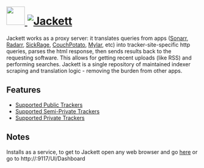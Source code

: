 # [<img src="https://cdn.jsdelivr.net/gh/JourneyOver/chocolatey-packages@2abe074087be5f4c921b6ab1ad0bc6ccd959bbfa/icons/jackett.png" height="48" width="48" /> ![Jackett](https://img.shields.io/chocolatey/v/jackett.svg?label=Jackett&style=for-the-badge)](https://chocolatey.org/packages/jackett)

Jackett works as a proxy server: it translates queries from apps ([Sonarr](https://github.com/Sonarr/Sonarr), [Radarr](https://github.com/Radarr/Radarr), [SickRage](https://sickrage.github.io/), [CouchPotato](https://couchpota.to/), [Mylar](https://github.com/evilhero/mylar), etc) into tracker-site-specific http queries, parses the html response, then sends results back to the requesting software. This allows for getting recent uploads (like RSS) and performing searches. Jackett is a single repository of maintained indexer scraping and translation logic - removing the burden from other apps.

## Features

* [Supported Public Trackers](https://github.com/Jackett/Jackett/blob/master/README.md#supported-public-trackers)
* [Supported Semi-Private Trackers](https://github.com/Jackett/Jackett/blob/master/README.md#supported-semi-private-trackers)
* [Supported Private Trackers](https://github.com/Jackett/Jackett/blob/master/README.md#supported-private-trackers)

## Notes

Installs as a service, to get to Jackett open any web browser and go [here](http://localhost:9117/UI/Dashboard) or go to http://<your-ip>:9117/UI/Dashboard
